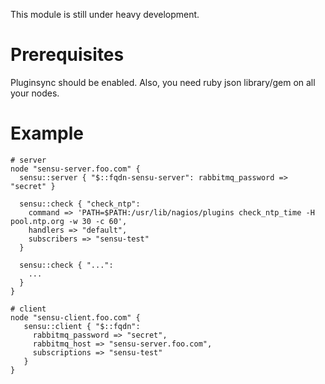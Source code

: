 This module is still under heavy development.

Prerequisites
=============
Pluginsync should be enabled. Also, you need ruby json library/gem on all your nodes.  


Example
=======
    
    # server
    node "sensu-server.foo.com" { 
      sensu::server { "$::fqdn-sensu-server": rabbitmq_password => "secret" }

      sensu::check { "check_ntp": 
        command => 'PATH=$PATH:/usr/lib/nagios/plugins check_ntp_time -H pool.ntp.org -w 30 -c 60',
        handlers => "default",
        subscribers => "sensu-test"
      }

      sensu::check { "...": 
        ...
      }
    }
    
    # client 
    node "sensu-client.foo.com" { 
       sensu::client { "$::fqdn":
         rabbitmq_password => "secret",
         rabbitmq_host => "sensu-server.foo.com",
         subscriptions => "sensu-test"
       }
    }





 




